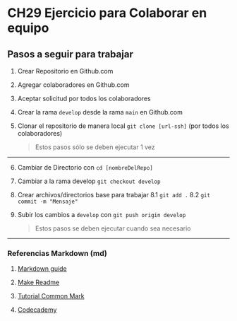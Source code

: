 # CH29 Ejercicio para Colaborar en equipo

## Pasos a seguir para trabajar

1. Crear Repositorio en Github.com
2. Agregar colaboradores en Github.com
3. Aceptar solicitud por todos los colaboradores
4. Crear la rama `develop` desde la rama `main` en Github.com
5. Clonar el repositorio de manera local `git clone [url-ssh]` (por todos los colaboradores)
   
   > Estos pasos sólo se deben ejecutar 1 vez

---

6. Cambiar de Directorio con `cd [nombreDelRepo]`
7. Cambiar a la rama develop `git checkout develop`
8. Crear archivos/directorios base para trabajar
   8.1 `git add .`
   8.2 `git commit -m "Mensaje"`
9. Subir los cambios a `develop` con `git push origin develop`
   
   > Estos pasos se deben ejecutar cuando sea necesario

---

### Referencias Markdown (md)

1. [Markdown guide](https://www.markdownguide.org/basic-syntax/)

2. [Make Readme](https://www.makeareadme.com/)

3. [Tutorial Common Mark](https://commonmark.org/help/tutorial/)

4. [Codecademy](https://www.codecademy.com/resources/docs/markdown)
